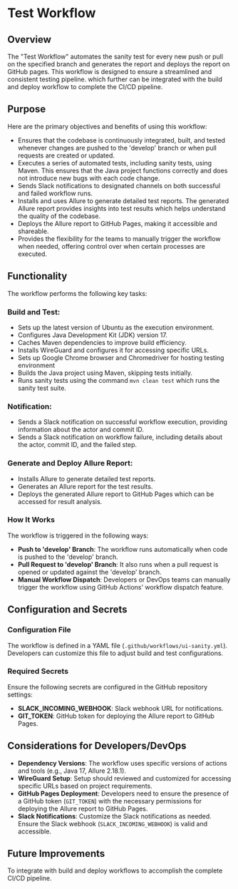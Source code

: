 # Test Workflow



## Overview

The "Test Workflow" automates the sanity test for every new push or pull on the specified branch and generates the report and deploys the report on GitHub pages. This workflow is designed to ensure a streamlined and consistent testing pipeline.  which further can be integrated with the build and deploy workflow to complete the CI/CD pipeline.&#x20;



## Purpose

Here are the primary objectives and benefits of using this workflow:

* Ensures that the codebase is continuously integrated, built, and tested whenever changes are pushed to the 'develop' branch or when pull requests are created or updated.
* Executes a series of automated tests, including sanity tests, using Maven. This ensures that the Java project functions correctly and does not introduce new bugs with each code change.
* Sends Slack notifications to designated channels on both successful and failed workflow runs.
* Installs and uses Allure to generate detailed test reports. The generated Allure report provides insights into test results which helps understand the quality of the codebase.
* Deploys the Allure report to GitHub Pages, making it accessible and shareable.
* Provides the flexibility for the teams to manually trigger the workflow when needed, offering control over when certain processes are executed.





## Functionality

The workflow performs the following key tasks:



### **Build and Test:**

* Sets up the latest version of Ubuntu as the execution environment.
* Configures Java Development Kit (JDK) version 17.
* Caches Maven dependencies to improve build efficiency.
* Installs WireGuard and configures it for accessing specific URLs.
* Sets up Google Chrome browser and Chromedriver for hosting testing environment
* Builds the Java project using Maven, skipping tests initially.
* Runs sanity tests using the command `mvn clean test` which runs the sanity test suite.



### **Notification**:

* Sends a Slack notification on successful workflow execution, providing information about the actor and commit ID.
* Sends a Slack notification on workflow failure, including details about the actor, commit ID, and the failed step.



### **Generate and Deploy Allure Report**:

* Installs Allure to generate detailed test reports.
* Generates an Allure report for the test results.
* Deploys the generated Allure report to GitHub Pages which can be accessed for result analysis.

### How It Works

The workflow is triggered in the following ways:

* **Push to 'develop' Branch**: The workflow runs automatically when code is pushed to the 'develop' branch.
* **Pull Request to 'develop' Branch**: It also runs when a pull request is opened or updated against the 'develop' branch.
* **Manual Workflow Dispatch**: Developers or DevOps teams can manually trigger the workflow using GitHub Actions' workflow dispatch feature.



## Configuration and Secrets

### Configuration File

The workflow is defined in a YAML file (`.github/workflows/ui-sanity.yml`). Developers can customize this file to adjust build and test configurations.

### Required Secrets

Ensure the following secrets are configured in the GitHub repository settings:

* **SLACK\_INCOMING\_WEBHOOK**: Slack webhook URL for notifications.
* **GIT\_TOKEN**: GitHub token for deploying the Allure report to GitHub Pages.

## Considerations for Developers/DevOps

* **Dependency Versions**: The workflow uses specific versions of actions and tools (e.g., Java 17, Allure 2.18.1).&#x20;
* **WireGuard Setup**: Setup should reviewed and customized for accessing specific URLs based on project requirements.
* **GitHub Pages Deployment**: Developers need to ensure the presence of a GitHub token (`GIT_TOKEN`) with the necessary permissions for deploying the Allure report to GitHub Pages.
* **Slack Notifications**: Customize the Slack notifications as needed. Ensure the Slack webhook (`SLACK_INCOMING_WEBHOOK`) is valid and accessible.

## Future Improvements

To integrate with build and deploy workflows to accomplish the complete CI/CD pipeline.
